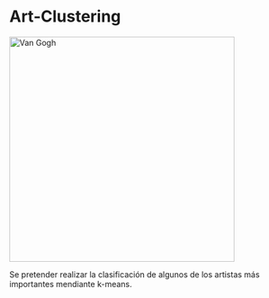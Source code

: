 # Art-Clustering

<img src='https://imagenes.20minutos.es/files/article_amp/uploads/2015/09/24/192629.jpg' alt='Van Gogh' width="400">



Se pretender realizar la clasificación de algunos de los artistas más importantes mendiante k-means.
